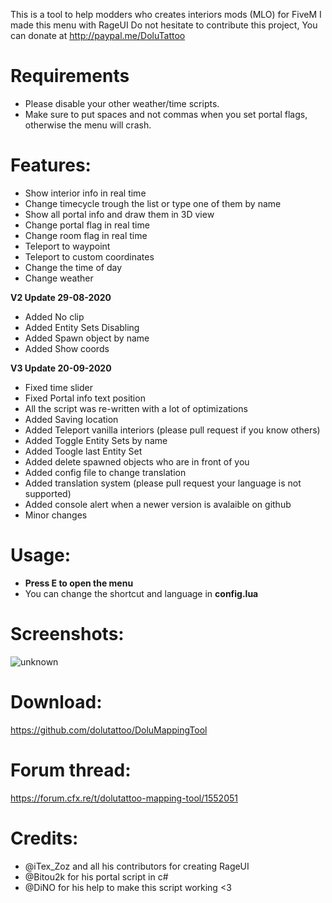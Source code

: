 This is a tool to help modders who creates interiors mods (MLO) for FiveM
I made this menu with RageUI
Do not hesitate to contribute this project,
You can donate at http://paypal.me/DoluTattoo

# Requirements
- Please disable your other weather/time scripts.
- Make sure to put spaces and not commas when you set portal flags, otherwise the menu will crash.

# Features:
- Show interior info in real time
- Change timecycle trough the list or type one of them by name
- Show all portal info and draw them in 3D view
- Change portal flag in real time
- Change room flag in real time
- Teleport to waypoint
- Teleport to custom coordinates
- Change the time of day
- Change weather

**V2 Update 29-08-2020** 
  - Added No clip
  - Added Entity Sets Disabling
  - Added Spawn object by name
  - Added Show coords

**V3 Update 20-09-2020**
  - Fixed time slider
  - Fixed Portal info text position
  - All the script was re-written with a lot of optimizations
  - Added Saving location
  - Added Teleport vanilla interiors (please pull request if you know others)
  - Added Toggle Entity Sets by name
  - Added Toogle last Entity Set 
  - Added delete spawned objects who are in front of you
  - Added config file to change translation
  - Added translation system (please pull request your language is not supported)
  - Added console alert when a newer version is avalaible on github
  - Minor changes
  
# Usage:
- **Press E to open the menu**
- You can change the shortcut and language in **config.lua**

# Screenshots:
![unknown](https://cdn.discordapp.com/attachments/718783992546983936/749129029873041427/unknown.png) 

# Download:
https://github.com/dolutattoo/DoluMappingTool

# Forum thread:
 https://forum.cfx.re/t/dolutattoo-mapping-tool/1552051

# Credits:
- @iTex_Zoz  and all his contributors for creating RageUI
- @Bitou2k for his portal script in c#
- @DiNO  for his help to make this script working <3
